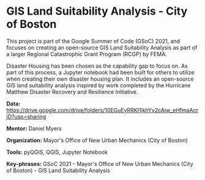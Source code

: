 # GIS Land Suitability Analysis - City of Boston

This project is part of the Google Summer of Code (GSoC) 2021, and focuses on creating an open-source GIS Land Suitability Analysis as part of a larger Regional Catastrophic Grant Program (RCGP) by FEMA.

Disaster Housing has been chosen as the capability gap to focus on. As part of this process, a Jupyter notebook had been built for others to utilize when creating their own disaster housing plan. It includes an open-source GIS land suitability analysis inspired by work completed by the Hurricane Matthew Disaster Recovery and Resilience Initiative.

**Data:** https://drive.google.com/drive/folders/10EGuEyRRKI1jkhYv2cAiw_eHfmaAcrjD?usp=sharing

**Mentor:** Daniel Myers

**Organization:**  Mayor's Office of New Urban Mechanics (City of Boston)

**Tools:** pyQGIS, QGIS, Jupyter Notebook

**Key-phrases:** GSoC 2021 - Mayor's Office of New Urban Mechanics (City of Boston) - GIS Land Suitability Analysis
